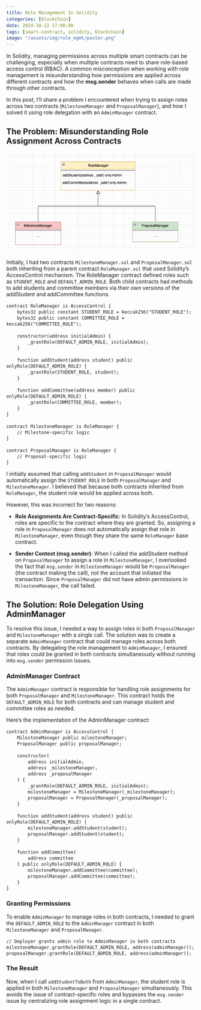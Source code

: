 ```yaml
---
title: Role Management In Solidity
categories: [blockchain]
date: 2024-10-12 17:00:00
tags: [smart-contract, solidity, blockchain]
image: "/assets/img/role_mgmt/poster.png"
---
```

In Solidity, managing permissions across multiple smart contracts can be challenging, especially when multiple contracts need to share role-based access control (RBAC). A common misconception when working with role management is misunderstanding how permissions are applied across different contracts and how the **msg.sender** behaves when calls are made through other contracts.

In this post, I’ll share a problem I encountered when trying to assign roles across two contracts (`MilestoneManager` and `ProposalManager`), and how I solved it using role delegation with an `AdminManager` contract.

## The Problem: Misunderstanding Role Assignment Across Contracts
![Image](/assets/img/role_mgmt/role_mgmt.png)

Initially, I had two contracts `MilestoneManager.sol` and `ProposalManager.sol` both inheriting from a parent contract `RoleManager.sol` that used Solidity’s AccessControl mechanism. The RoleManager contract defined roles such as `STUDENT_ROLE` and `DEFAULT_ADMIN_ROLE`. Both child contracts had methods to add students and committee members via their own versions of the addStudent and addCommittee functions.
```
contract RoleManager is AccessControl {
    bytes32 public constant STUDENT_ROLE = keccak256("STUDENT_ROLE");
    bytes32 public constant COMMITTEE_ROLE = keccak256("COMMITTEE_ROLE");

    constructor(address initialAdmin) {
        _grantRole(DEFAULT_ADMIN_ROLE, initialAdmin);
    }

    function addStudent(address student) public onlyRole(DEFAULT_ADMIN_ROLE) {
        _grantRole(STUDENT_ROLE, student);
    }

    function addCommittee(address member) public onlyRole(DEFAULT_ADMIN_ROLE) {
        _grantRole(COMMITTEE_ROLE, member);
    }
}

contract MilestoneManager is RoleManager {
    // Milestone-specific logic
}

contract ProposalManager is RoleManager {
    // Proposal-specific logic
}
```

I initially assumed that calling `addStudent` in `ProposalManager` would automatically assign the `STUDENT_ROLE` in both `ProposalManager` and `MilestoneManager`. I believed that because both contracts inherited from `RoleManager`, the student role would be applied across both.

However, this was incorrect for two reasons:
- **Role Assignments Are Contract-Specific**: In Solidity’s AccessControl, roles are specific to the contract where they are granted. So, assigning a role in `ProposalManager` does not automatically assign that role in `MilestoneManager`, even though they share the same `RoleManager` base contract.

- **Sender Context (msg.sender)**: When I called the addStudent method on `ProposalManager` to assign a role in `MilestoneManager`, I overlooked the fact that `msg.sender` in `MilestoneManager` would be `ProposalManager` (the contract making the call), not the account that initiated the transaction. Since `ProposalManager` did not have admin permissions in `MilestoneManager`, the call failed.

## The Solution: Role Delegation Using AdminManager
To resolve this issue, I needed a way to assign roles in both `ProposalManager` and `MilestoneManager` with a single call. The solution was to create a separate `AdminManager` contract that could manage roles across both contracts. By delegating the role management to `AdminManager`, I ensured that roles could be granted in both contracts simultaneously without running into `msg.sender` permission issues.

### AdminManager Contract
The `AdminManager` contract is responsible for handling role assignments for both `ProposalManager` and `MilestoneManager`. This contract holds the `DEFAULT_ADMIN_ROLE` for both contracts and can manage student and committee roles as needed.

Here’s the implementation of the AdminManager contract:
```
contract AdminManager is AccessControl {
    MilestoneManager public milestoneManager;
    ProposalManager public proposalManager;

    constructor(
        address initialAdmin,
        address _milestoneManager,
        address _proposalManager
    ) {
        _grantRole(DEFAULT_ADMIN_ROLE, initialAdmin);
        milestoneManager = MilestoneManager(_milestoneManager);
        proposalManager = ProposalManager(_proposalManager);
    }

    function addStudent(address student) public onlyRole(DEFAULT_ADMIN_ROLE) {
        milestoneManager.addStudent(student);
        proposalManager.addStudent(student);
    }

    function addCommittee(
        address committee
    ) public onlyRole(DEFAULT_ADMIN_ROLE) {
        milestoneManager.addCommittee(committee);
        proposalManager.addCommittee(committee);
    }
}

```

### Granting Permissions
To enable `AdminManager` to manage roles in both contracts, I needed to grant the `DEFAULT_ADMIN_ROLE` to the `AdminManager` contract in both `MilestoneManager` and `ProposalManager`.
```
// Deployer grants admin role to AdminManager in both contracts
milestoneManager.grantRole(DEFAULT_ADMIN_ROLE, address(adminManager));
proposalManager.grantRole(DEFAULT_ADMIN_ROLE, address(adminManager));
```

### The Result
Now, when I call `addStudentToBoth` from `AdminManager`, the student role is applied in both `MilestoneManager` and `ProposalManager` simultaneously. This avoids the issue of contract-specific roles and bypasses the `msg.sender` issue by centralizing role assignment logic in a single contract.